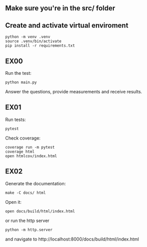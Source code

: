 ## Make sure you're in the src/ folder

## Create and activate virtual enviroment
```
python -m venv .venv
source .venv/bin/activate
pip install -r requirements.txt
```

## EX00

Run the test:
```
python main.py
```
Answer the questions, provide measurements and receive results.

## EX01

Run tests:
```
pytest
```
Check coverage:
```
coverage run -m pytest
coverage html
open htmlcov/index.html
```

## EX02

Generate the documentation:

```
make -C docs/ html
```

Open it:

```
open docs/build/html/index.html
```
or run the http server
```
python -m http.server
```
and navigate to http://localhost:8000/docs/build/html/index.html